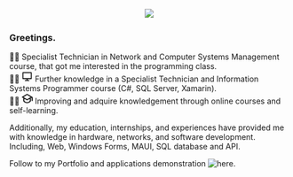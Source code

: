 <p align="center">
  <img src="https://media1.tenor.com/m/zn8iyusePtgAAAAd/joy.gif">
</p>

### Greetings. <br/>
<!--
**Brunha/brunha** is a ✨ _special_ ✨ repository because its `README.md` (this file) appears on your GitHub profile.

Here are some ideas to get you started:

- 🔭 I’m currently working on ...
- 🌱 I’m currently learning ...
- 👯 I’m looking to collaborate on ...
- 🤔 I’m looking for help with ...
- 💬 Ask me about ...
- 📫 How to reach me: ...
- 😄 Pronouns: ...
- ⚡ Fun fact: ...
-->

:technologist: Specialist Technician in Network and Computer Systems Management course, that got me interested in the programming class. </br>
:man_technologist:
<img src="https://raw.githubusercontent.com/Brunha/Portfolio/5d5873be0ee5ebb37c28850c76c68166546fcdae/icons/computer-line.svg" height="20" width="20" /> Further knowledge in a Specialist Technician and Information Systems Programmer course (C#, SQL Server, Xamarin). </br>
:man_student:
<img src="https://raw.githubusercontent.com/Brunha/Portfolio/5d5873be0ee5ebb37c28850c76c68166546fcdae/icons/graduation-cap-line.svg" height="20" width="20" /> Improving and adquire knowledgement through online courses and self-learning. </br>


  Additionally, my education, internships, and experiences have provided me with knowledge in hardware, networks, and software development. Including, Web, Windows Forms, MAUI, SQL database and API. </br>

Follow to my Portfolio and applications demonstration ![here](https://github.com/Brunha/Portfolio).
